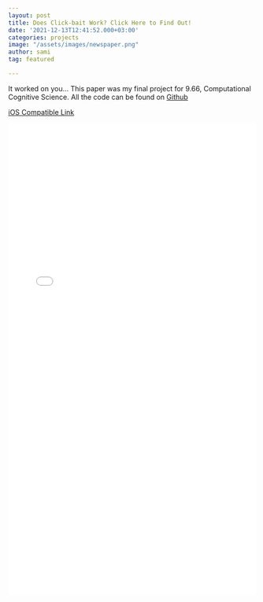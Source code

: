 ```yaml
---
layout: post
title: Does Click-bait Work? Click Here to Find Out!
date: '2021-12-13T12:41:52.000+03:00'
categories: projects
image: "/assets/images/newspaper.png"
author: sami
tag: featured

---
```

It worked on you... This paper was my final project for 9.66, Computational Cognitive Science.  All the code can be found on [Github](https://github.com/sami-amer/headline-effects)

[iOS Compatible Link](../../assets/files/9_66_final_project.pdf)

<embed src="/assets/files/9_66_final_project.pdf" type="application/pdf" style="width: 100%; height: 100vw"/>